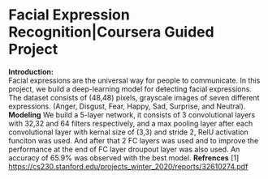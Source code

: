 # Facial Expression Recognition|Coursera Guided Project


**Introduction:**<br>
Facial expressions are the universal way for people to communicate. In this project, we build a deep-learning model for detecting facial expressions.
The dataset consists of (48,48) pixels, grayscale images of seven different expressions. (Anger, Disgust, Fear, Happy, Sad, Surprise, and Neutral).
**Modeling**
We build a 5-layer network, it consists of 3 convolutional layers  with 32,32 and 64 filters respectively, and a max pooling layer after each convolutional layer with kernal size of (3,3) and stride 2, RelU activation funciton was used. And after that 2 FC layers was used and to improve the performance at the end of FC layer droupout layer was also used.
An accuracy of 65.9% was observed with the best model.
**Refrences**
[1] https://cs230.stanford.edu/projects_winter_2020/reports/32610274.pdf

